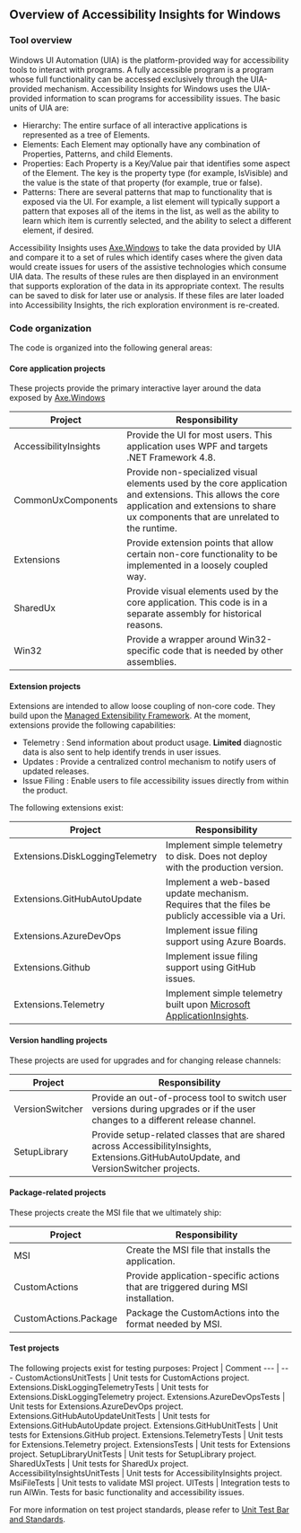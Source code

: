 ## Overview of Accessibility Insights for Windows

### Tool overview
Windows UI Automation (UIA) is the platform-provided way for accessibility tools to interact with programs. A fully accessible program is a program whose full functionality can be accessed exclusively through the UIA-provided mechanism. Accessibility Insights for Windows uses the UIA-provided information to scan programs for accessibility issues. The basic units of UIA are:

- Hierarchy: The entire surface of all interactive applications is represented as a tree of Elements.
- Elements: Each Element may optionally have any combination of Properties, Patterns, and child Elements.
- Properties: Each Property is a Key/Value pair that identifies some aspect of the Element. The key is the property type (for example, IsVisible) and the value is the state of that property (for example, true or false).
- Patterns: There are several patterns that map to functionality that is exposed via the UI. For example, a list element will typically support a pattern that exposes all of the items in the list, as well as the ability to learn which item is currently selected, and the ability to select a different element, if desired.

Accessibility Insights uses [Axe.Windows](https://www.nuget.org/packages/Axe.Windows) to take the data provided by UIA and compare it to a set of rules which identify cases where the given data would create issues for users of the assistive technologies which consume UIA data. The results of these rules are then displayed in an environment that supports exploration of the data in its appropriate context. The results can be saved to disk for later use or analysis. If these files are later loaded into Accessibility Insights, the rich exploration environment is re-created.

### Code organization
The code is organized into the following general areas:

#### Core application projects
These projects provide the primary interactive layer around the data exposed by [Axe.Windows](https://www.nuget.org/packages/Axe.Windows)

Project | Responsibility
--- | ---
AccessibilityInsights | Provide the UI for most users. This application uses WPF and targets .NET Framework 4.8.
CommonUxComponents | Provide non-specialized visual elements used by the core application and extensions. This allows the core application and extensions to share ux components that are unrelated to the runtime.
Extensions | Provide extension points that allow certain non-core functionality to be implemented in a loosely coupled way.
SharedUx | Provide visual elements used by the core application. This code is in a separate assembly for historical reasons.
Win32 | Provide a wrapper around Win32-specific code that is needed by other assemblies.

#### Extension projects
Extensions are intended to allow loose coupling of non-core code. They build upon the [Managed Extensibility Framework](https://docs.microsoft.com/en-us/dotnet/framework/mef/). At the moment, extensions provide the following capabilities:

- Telemetry : Send information about product usage. **Limited** diagnostic data is also sent to help identify trends in user issues.
- Updates : Provide a centralized control mechanism to notify users of updated releases.
- Issue Filing : Enable users to file accessibility issues directly from within the product.

The following extensions exist:

Project | Responsibility
--- | ---
Extensions.DiskLoggingTelemetry | Implement simple telemetry to disk. Does not deploy with the production version.
Extensions.GitHubAutoUpdate | Implement a web-based update mechanism. Requires that the files be publicly accessible via a Uri.
Extensions.AzureDevOps | Implement issue filing support using Azure Boards.
Extensions.Github | Implement issue filing support using GitHub issues.
Extensions.Telemetry | Implement simple telemetry built upon [Microsoft ApplicationInsights](https://www.nuget.org/packages/Microsoft.ApplicationInsights).

#### Version handling projects
These projects are used for upgrades and for changing release channels:

Project | Responsibility
--- | ---
VersionSwitcher | Provide an out-of-process tool to switch user versions during upgrades or if the user changes to a different release channel.
SetupLibrary | Provide setup-related classes that are shared across AccessibilityInsights, Extensions.GitHubAutoUpdate, and VersionSwitcher projects.

#### Package-related projects
These projects create the MSI file that we ultimately ship:

Project | Responsibility
--- | ---
MSI | Create the MSI file that installs the application.
CustomActions | Provide application-specific actions that are triggered during MSI installation.
CustomActions.Package | Package the CustomActions into the format needed by MSI.

#### Test projects
The following projects exist for testing purposes:
Project | Comment
--- | ---
CustomActionsUnitTests | Unit tests for CustomActions project.
Extensions.DiskLoggingTelemetryTests | Unit tests for Extensions.DiskLoggingTelemetry project.
Extensions.AzureDevOpsTests | Unit tests for Extensions.AzureDevOps project.
Extensions.GitHubAutoUpdateUnitTests | Unit tests for Extensions.GitHubAutoUpdate project.
Extensions.GitHubUnitTests | Unit tests for Extensions.GitHub project.
Extensions.TelemetryTests | Unit tests for Extensions.Telemetry project.
ExtensionsTests | Unit tests for Extensions project.
SetupLibraryUnitTests | Unit tests for SetupLibrary project.
SharedUxTests | Unit tests for SharedUx project.
AccessibilityInsightsUnitTests | Unit tests for AccessibilityInsights project.
MsiFileTests | Unit tests to validate MSI project.
UITests | Integration tests to run AIWin. Tests for basic functionality and accessibility issues.

For more information on test project standards, please refer to [Unit Test Bar and Standards](UnitTestBarAndStandards.md).
